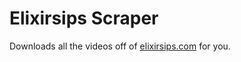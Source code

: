 # Elixirsips Scraper

Downloads all the videos off of [elixirsips.com](http://elixirsips.com) for you.
